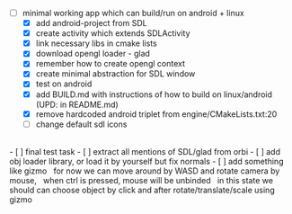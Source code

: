 - [ ] minimal working app which can build/run on android + linux
  - [x] add android-project from SDL
  - [x] create activity which extends SDLActivity
  - [x] link necessary libs in cmake lists
  - [x] download opengl loader - glad
  - [x] remember how to create opengl context
  - [x] create minimal abstraction for SDL window
  - [x] test on android
  - [x] add BUILD.md with instructions of how to build on linux/android (UPD: in README.md)
  - [x] remove hardcoded android triplet from engine/CMakeLists.txt:20
  - [ ] change default sdl icons
<br>
- [ ] final test task
  - [ ] extract all mentions of SDL/glad from orbi
  - [ ] add obj loader library, or load it by yourself but fix normals
  - [ ] add something like gizmo
&nbsp;   for now we can move around by WASD and rotate camera by mouse,
&nbsp;   when ctrl is pressed, mouse will be unbinded
&nbsp;   in this state we should can choose object by click and after rotate/translate/scale using gizmo 

